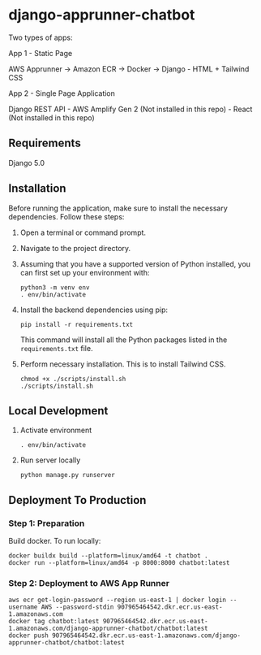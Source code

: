 # django-apprunner-chatbot



Two types of apps:

App 1 - Static Page

AWS Apprunner -> Amazon ECR -> Docker -> Django - HTML + Tailwind CSS

App 2 - Single Page Application

Django REST API - AWS Amplify Gen 2 (Not installed in this repo) - React (Not installed in this repo)

## Requirements
Django 5.0

## Installation
Before running the application, make sure to install the necessary dependencies. Follow these steps:

1. Open a terminal or command prompt.
2. Navigate to the project directory.

3. Assuming that you have a supported version of Python installed, you can first set up your environment with:
   ```
   python3 -m venv env
   . env/bin/activate
   ```

4. Install the backend dependencies using pip:
   ```
   pip install -r requirements.txt
   ```
   This command will install all the Python packages listed in the `requirements.txt` file.

5. Perform necessary installation. This is to install Tailwind CSS.
   ```
   chmod +x ./scripts/install.sh
   ./scripts/install.sh
   ```

## Local Development
1. Activate environment
   ```
   . env/bin/activate
   ```

2. Run server locally
   ```
   python manage.py runserver
   ```

## Deployment To Production
### Step 1: Preparation
Build docker. To run locally:
```
docker buildx build --platform=linux/amd64 -t chatbot .
docker run --platform=linux/amd64 -p 8000:8000 chatbot:latest
```

### Step 2: Deployment to AWS App Runner
```
aws ecr get-login-password --region us-east-1 | docker login --username AWS --password-stdin 907965464542.dkr.ecr.us-east-1.amazonaws.com
docker tag chatbot:latest 907965464542.dkr.ecr.us-east-1.amazonaws.com/django-apprunner-chatbot/chatbot:latest
docker push 907965464542.dkr.ecr.us-east-1.amazonaws.com/django-apprunner-chatbot/chatbot:latest
```